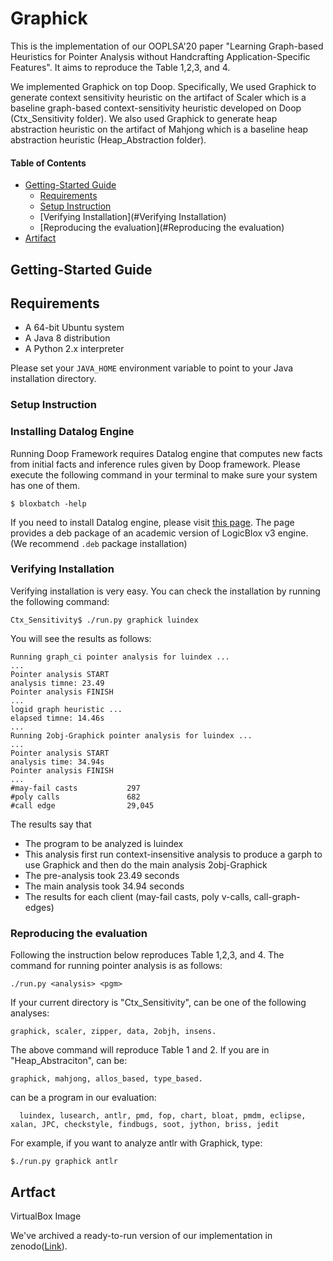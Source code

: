 # Graphick

This is the implementation of our OOPLSA'20 paper "Learning Graph-based Heuristics for Pointer Analysis without Handcrafting Application-Specific Features". It aims to reproduce the Table 1,2,3, and 4.


We implemented Graphick on top Doop. Specifically, We used Graphick to generate context sensitivity heuristic on the artifact of Scaler which is a baseline graph-based context-sensitivity heuristic developed on Doop (Ctx_Sensitivity folder). We also used Graphick to generate heap abstraction heuristic on the artifact of Mahjong which is a baseline heap abstraction heuristic (Heap_Abstraction folder).

#### Table of Contents

* [Getting-Started Guide](#Getting-Started-Guide)
  * [Requirements](#Requirements)
  * [Setup Instruction](#Setup-Instruction)
  * [Verifying Installation](#Verifying Installation)
  * [Reproducing the evaluation](#Reproducing the evaluation)
* [Artifact](#Artfact)

## Getting-Started Guide

## Requirements

- A 64-bit Ubuntu system
- A Java 8 distribution
- A Python 2.x interpreter

Please set your `JAVA_HOME` environment variable to point to your Java installation directory.

### Setup Instruction

### Installing Datalog Engine

Running Doop Framework requires Datalog engine that computes new facts from initial facts and inference rules given by Doop framework. Please execute the following command in your terminal to make sure your system has one of them.

```
$ bloxbatch -help
```

If you need to install Datalog engine, please visit [this page](http://snf-705535.vm.okeanos.grnet.gr/agreement.html). The page provides a deb package of an academic version of LogicBlox v3 engine. (We recommend `.deb` package installation)

### Verifying Installation

Verifying installation is very easy. You can check the installation by running the following command:

```
Ctx_Sensitivity$ ./run.py graphick luindex
```

You will see the results as follows:

```
Running graph_ci pointer analysis for luindex ...
...
Pointer analysis START
analysis timne: 23.49
Pointer analysis FINISH
...
logid graph heuristic ...
elapsed timne: 14.46s
...
Running 2obj-Graphick pointer analysis for luindex ...
...
Pointer analysis START
analysis time: 34.94s
Pointer analysis FINISH
...
#may-fail casts           297
#poly calls               682
#call edge                29,045
```

The results say that

- The program to be analyzed is luindex
- This analysis first run context-insensitive analysis to produce a garph to use Graphick and then do the main analysis 2obj-Graphick
- The pre-analysis took 23.49 seconds
- The main analysis took 34.94 seconds
- The results for each client (may-fail casts, poly v-calls, call-graph-edges)


### Reproducing the evaluation

Following the instruction below reproduces Table 1,2,3, and 4. The command for running pointer analysis is as follows:

```
./run.py <analysis> <pgm>
```

If your current directory is "Ctx_Sensitivity", <analysis> can be one of the following analyses:

```
graphick, scaler, zipper, data, 2objh, insens.
```
The above command will reproduce Table 1 and 2. If you are in "Heap_Abstraciton",  <analysis> can be:
```
graphick, mahjong, allos_based, type_based.
```

<pgm> can be a program in our evaluation:
```
  luindex, lusearch, antlr, pmd, fop, chart, bloat, pmdm, eclipse, xalan, JPC, checkstyle, findbugs, soot, jython, briss, jedit
  ```
For example, if you want to analyze antlr with Graphick, type:
```
$./run.py graphick antlr
```
 
 
 ## Artfact

VirtualBox Image

We've archived a ready-to-run version of our implementation in zenodo([Link](https://zenodo.org/record/4040341#.X7pZ1a6RWpc)).
